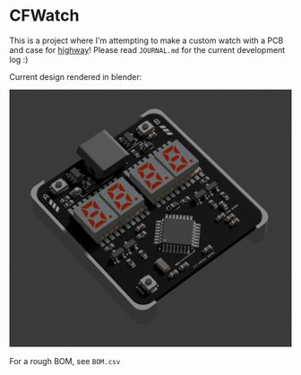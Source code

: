 # CFWatch

This is a project where I'm attempting to make a custom watch with a PCB and case for [highway](https://highway.hackclub.com/)! Please read `JOURNAL.md` for the current development log :)

Current design rendered in blender:

![render](_images/newrender.png)

For a rough BOM, see `BOM.csv`
